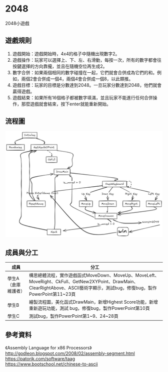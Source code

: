 # 2048
2048小遊戲

## 遊戲規則
1. 遊戲開始：遊戲開始時，4x4的格子中隨機出現數字2。  
2. 遊戲操作：玩家可以選擇上、下、左、右滑動，每按一次，所有的數字都會往按鍵選擇的方向靠攏，並且在隨機空位再生成2。  
3. 數字合併：如果兩個相同的數字碰撞在一起，它們就會合併成為它們的和。例如，兩個2會合併成一個4，兩個4會合併成一個8，以此類推。  
4. 遊戲目標：玩家的目標是分數達到2048。一旦玩家分數達到2048，他們就會贏得遊戲。  
5. 遊戲結束：如果所有16個格子都被數字填滿，並且玩家不能進行任何合併操作，那麼遊戲就會結束，按下enter就能重新開始。  

## 流程圖
![](./image.png)

## 成員與分工
|成員|分工|
|---|---|
|學生A （倉庫維護者）|構思總體流程，實作遊戲函式MoveDown、MoveUp、MoveLeft、MoveRight、CkFull、GetNew2XYPoint、DrawMain、ClearRightAbove、ASCII藝術字顯示，測試bug，修復bug，製作PowerPoint第11\~23頁|
|學生B |繪製流程圖，美化函式DrawMain，新增Highest Score功能，新增重新遊玩功能，測試 bug，修復bug，製作PowerPoint第10頁|
|學生C |測試bug，製作PowerPoint第1\~9、24\~28頁|

## 參考資料
《Assembly Language for x86 Processors》  
http://godleon.blogspot.com/2008/02/assembly-segment.html    
https://patorjk.com/software/taag    
https://www.bootschool.net/chinese-to-ascii  


